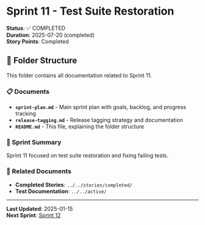 # Sprint 11 - Test Suite Restoration

**Status**: ✅ COMPLETED  
**Duration**: 2025-07-20 (completed)  
**Story Points**: Completed

## 📁 Folder Structure

This folder contains all documentation related to Sprint 11.

### 📋 Documents

- **`sprint-plan.md`** - Main sprint plan with goals, backlog, and progress tracking
- **`release-tagging.md`** - Release tagging strategy and documentation
- **`README.md`** - This file, explaining the folder structure

### 🎯 Sprint Summary

Sprint 11 focused on test suite restoration and fixing failing tests.

### 🔗 Related Documents

- **Completed Stories**: `../../stories/completed/`
- **Test Documentation**: `../../active/`

---

**Last Updated**: 2025-01-15  
**Next Sprint**: [Sprint 12](../sprint-12/)
